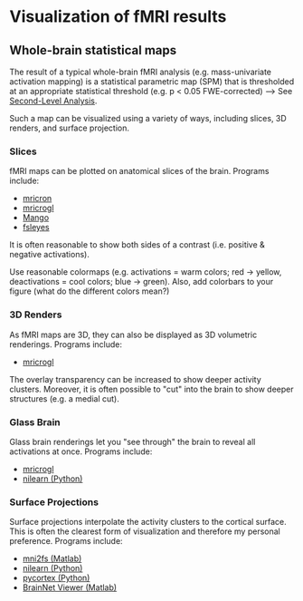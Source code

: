 # Visualization of fMRI results

## Whole-brain statistical maps
The result of a typical whole-brain fMRI analysis (e.g. mass-univariate activation mapping) is a statistical parametric map (SPM) 
that is thresholded at an appropriate statistical threshold (e.g. p < 0.05 FWE-corrected) --> See [Second-Level Analysis](https://gitlab.gwdg.de/cognition-and-plasticity-cbs-mpi/copla-internals/-/tree/master/code/fMRI_analysis/Second_level_analysis). 

Such a map can be visualized using a variety of ways,
including slices, 3D renders, and surface projection.

### Slices
fMRI maps can be plotted on anatomical slices of the brain. 
Programs include:
- [mricron](https://www.nitrc.org/projects/mricron)
- [mricrogl](https://www.nitrc.org/projects/mricrogl)
- [Mango](https://mangoviewer.com/)
- [fsleyes](https://fsl.fmrib.ox.ac.uk/fsl/fslwiki/FSLeyes)

It is often reasonable to show both sides of a contrast (i.e. positive & negative activations).

Use reasonable colormaps (e.g. activations = warm colors; red -> yellow, deactivations = cool colors; blue -> green). Also, add colorbars to your figure (what do the different colors mean?)

### 3D Renders
As fMRI maps are 3D, they can also be displayed as 3D volumetric renderings. 
Programs include:
- [mricrogl](https://www.nitrc.org/projects/mricrogl)

The overlay transparency can be increased to show deeper activity clusters. Moreover, it is often possible to "cut" into the brain to show deeper structures (e.g. a medial cut).

### Glass Brain
Glass brain renderings let you "see through" the brain to reveal all activations at once. 
Programs include:
- [mricrogl](https://www.nitrc.org/projects/mricrogl)
- [nilearn (Python)](https://nilearn.github.io/dev/plotting/index.html)

### Surface Projections
Surface projections interpolate the activity clusters to the cortical surface. This is often the clearest form of visualization and therefore my personal preference. 
Programs include:
- [mni2fs (Matlab)](https://gitlab.gwdg.de/cognition-and-plasticity-cbs-mpi/copla-internals/-/blob/master/code/fMRI_analysis/Visualization/mni2fs.zip)
- [nilearn (Python)](https://nilearn.github.io/dev/plotting/index.html)
- [pycortex (Python)](https://github.com/gallantlab/pycortex)
- [BrainNet Viewer (Matlab)](https://www.nitrc.org/projects/bnv/)





